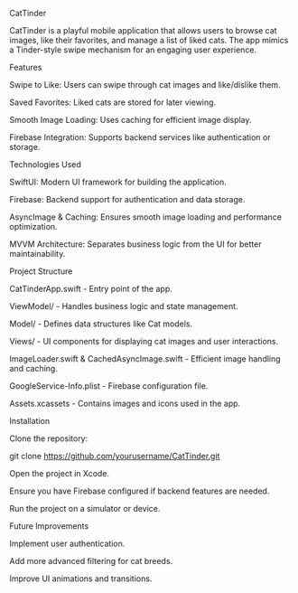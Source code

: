 CatTinder

CatTinder is a playful mobile application that allows users to browse cat images, like their favorites, and manage a list of liked cats. The app mimics a Tinder-style swipe mechanism for an engaging user experience.

Features

Swipe to Like: Users can swipe through cat images and like/dislike them.

Saved Favorites: Liked cats are stored for later viewing.

Smooth Image Loading: Uses caching for efficient image display.

Firebase Integration: Supports backend services like authentication or storage.

Technologies Used

SwiftUI: Modern UI framework for building the application.

Firebase: Backend support for authentication and data storage.

AsyncImage & Caching: Ensures smooth image loading and performance optimization.

MVVM Architecture: Separates business logic from the UI for better maintainability.

Project Structure

CatTinderApp.swift - Entry point of the app.

ViewModel/ - Handles business logic and state management.

Model/ - Defines data structures like Cat models.

Views/ - UI components for displaying cat images and user interactions.

ImageLoader.swift & CachedAsyncImage.swift - Efficient image handling and caching.

GoogleService-Info.plist - Firebase configuration file.

Assets.xcassets - Contains images and icons used in the app.

Installation

Clone the repository:

git clone https://github.com/yourusername/CatTinder.git

Open the project in Xcode.

Ensure you have Firebase configured if backend features are needed.

Run the project on a simulator or device.

Future Improvements

Implement user authentication.

Add more advanced filtering for cat breeds.

Improve UI animations and transitions.

